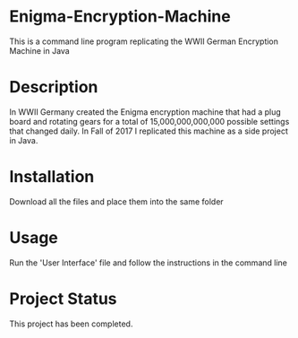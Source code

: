 # Enigma-Encryption-Machine
This is a command line program replicating the WWII German Encryption Machine in Java
# Description
In WWII Germany created the Enigma encryption machine that had a plug board and rotating gears for a total of 15,000,000,000,000 possible settings that changed daily. In Fall of 2017 I replicated this machine as a side project in Java. 
# Installation
Download all the files and place them into the same folder
# Usage
Run the 'User Interface' file and follow the instructions in the command line
# Project Status
This project has been completed.

